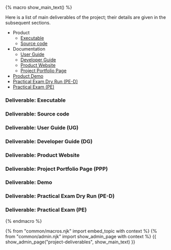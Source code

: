 {% macro show_main_text() %}
<div id="main">

Here is a list of main deliverables of the project; their details are given in the subsequent sections.
* Product
  * [Executable](#deliverable-executable)
  * [Source code](#deliverable-source-code)
* Documentation
  * [User Guide](#deliverable-user-guide-ug)
  * [Developer Guide](#deliverable-developer-guide-dg)
  * [Product Website](#deliverable-product-website)
  * [Project Portfolio Page](#deliverable-project-portfolio-page-ppp)
* [Product Demo](#deliverable-demo)
* [Practical Exam Dry Run (PE-D)](#deliverable-practical-exam-dry-run-pe-d)
* [Practical Exam (PE)](#deliverable-practical-exam-pe)


### <div class="text-white bg-info p-1">Deliverable: Executable</div>
<span id="project-deliverables-executable">
<include src="project-deliverables-executable.md" />
</span>

### <div class="text-white bg-info p-1">Deliverable: Source code</div>
<span id="project-deliverables-sourcecode">
<include src="project-deliverables-sourcecode.md" />
</span>

### <div class="text-white bg-info p-1">Deliverable: User Guide (UG)</div>
<span id="project-deliverables-ug">
<include src="project-deliverables-ug.md" />
</span>

### <div class="text-white bg-info p-1">Deliverable: Developer Guide (DG)</div>
<span id="project-deliverables-dg">
<include src="project-deliverables-dg.md" />
</span>

### <div class="text-white bg-info p-1">Deliverable: Product Website</div>
<span id="project-deliverables-website">
<include src="project-deliverables-website.md" />
</span>

### <div class="text-white bg-info p-1">Deliverable: Project Portfolio Page (PPP)</div>
<span id="project-deliverables-ppp">
<include src="project-deliverables-ppp.md" />
</span>

### <div class="text-white bg-info p-1">Deliverable: Demo</div>
<span id="project-deliverables-demo">
<include src="project-deliverables-demo.md" />
</span>

### <div class="text-white bg-primary p-1">Deliverable: Practical Exam Dry Run (PE-D)</div>
<span id="project-deliverables-practicalexam-dry-run">
<include src="project-deliverables-ped.md" />
</span>

### <div class="text-white bg-success p-1">Deliverable: Practical Exam (PE)</div>
<span id="project-deliverables-practicalexam">
<include src="project-deliverables-pe.md" />
</span>

</div>
{% endmacro %}

{% from "common/macros.njk" import embed_topic with context %}
{% from "common/admin.njk" import show_admin_page with context %}
{{ show_admin_page("project-deliverables", show_main_text) }}
